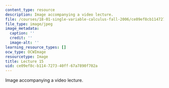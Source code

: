 ```yaml
---
content_type: resource
description: Image accompanying a video lecture.
file: /courses/18-01-single-variable-calculus-fall-2006/ce09ef8cb114727340ff67a7890f702a_lec15.jpg
file_type: image/jpeg
image_metadata:
  caption: ''
  credit: ''
  image-alt: ''
learning_resource_types: []
ocw_type: OCWImage
resourcetype: Image
title: Lecture 15
uid: ce09ef8c-b114-7273-40ff-67a7890f702a
---
```

Image accompanying a video lecture.

